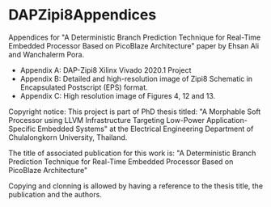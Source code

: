 # DAPZipi8Appendices

Appendices for "A Deterministic Branch Prediction Technique for Real-Time Embedded Processor Based on PicoBlaze Architecture" paper by Ehsan Ali and Wanchalerm Pora.

- Appendix A: DAP-Zipi8 Xilinx Vivado 2020.1 Project
- Appendix B: Detailed and high-resolution image of Zipi8 Schematic in Encapsulated Postscript (EPS) format. 
- Appendix C: High resolution image of Figures 4, 12 and 13.



Copyright notice: This project is part of PhD thesis titled:
"A Morphable Soft Processor using LLVM Infrastructure Targeting Low-Power Application-Specific Embedded Systems"
 at the Electrical Engineering Department of Chulalongkorn University, Thailand. 
 
 The title of associated publication for this work is:
"A Deterministic Branch Prediction Technique for Real-Time Embedded Processor Based on PicoBlaze Architecture"

Copying and clonning is allowed by having a reference to the thesis title, the publication and the authors.


